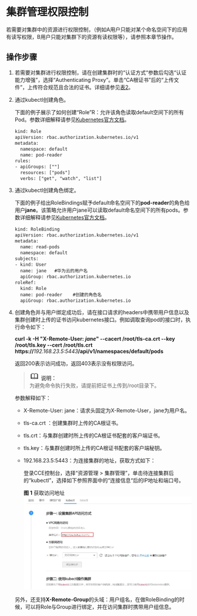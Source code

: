 # 集群管理权限控制<a name="cce_01_0085"></a>

若需要对集群中的资源进行权限控制，（例如A用户只能对某个命名空间下的应用有读写权限，B用户只能对集群下的资源有读权限等），请参照本章节操作。

## 操作步骤<a name="section12024043015"></a>

1.  若需要对集群进行权限控制，请在创建集群时的“认证方式“参数后勾选“认证能力增强”，选择“Authenticating Proxy”。单击“CA根证书”后的“上传文件”，上传符合规范且合法的证书。详细请参见[表2](创建虚拟机集群.md#table8638121213265)。
2.  通过kubectl创建角色。

    下面的例子展示了如何创建“Role”R：允许该角色读取default空间下的所有Pod。参数详细解释请参见[Kubernetes官方文档](https://v1-9.docs.kubernetes.io/docs/reference/generated/kubernetes-api/v1.9/#role-v1-rbac)。

    ```
    kind: Role
    apiVersion: rbac.authorization.kubernetes.io/v1
    metadata:
      namespace: default
      name: pod-reader
    rules:
    - apiGroups: [""]
      resources: ["pods"]
      verbs: ["get", "watch", "list"]
    ```

3.  通过kubectl创建角色绑定。

    下面的例子给出RoleBindings赋予default命名空间下的**pod-reader**的角色给用户**jane**。该策略允许用户jane可以读取default命名空间下的所有pods。参数详细解释请参见[Kubernetes官方文档](https://v1-9.docs.kubernetes.io/docs/reference/generated/kubernetes-api/v1.9/#rolebinding-v1-rbac)。

    ```
    kind: RoleBinding
    apiVersion: rbac.authorization.kubernetes.io/v1
    metadata:
      name: read-pods
      namespace: default
    subjects:
    - kind: User
      name: jane   #华为云的用户名
      apiGroup: rbac.authorization.kubernetes.io
    roleRef:
      kind: Role
      name: pod-reader    #创建的角色名
      apiGroup: rbac.authorization.kubernetes.io
    ```

4.  创建角色并与用户绑定成功后，请在接口请求的headers中携带用户信息以及集群创建时上传的证书访问kubernetes接口。例如调取查询pod的接口时，执行命令如下：

    **curl -k -H "X-Remote-User:  _jane_" --cacert /root/tls-ca.crt --key /root/tls.key --cert /root/tls.crt https://**_192.168.23.5:5443_**/api/v1/namespaces/default/pods**

    返回200表示访问成功，返回403表示没有权限访问。

    >![](public_sys-resources/icon-note.gif) **说明：**   
    >为避免命令执行失败，请提前把证书上传到/root目录下。  

    参数解释如下：

    -   X-Remote-User: jane：请求头固定为X-Remote-User，jane为用户名。
    -   tls-ca.crt ：创建集群时上传的CA根证书。
    -   tls.crt：与集群创建时所上传的CA根证书配套的客户端证书。
    -   tls.key：与集群创建时所上传的CA根证书配套的客户端秘钥。
    -   192.168.23.5:5443：为连接集群的地址，获取方式如下：

        登录CCE控制台，选择“资源管理 \> 集群管理”，单击待连接集群后的“kubectl”，选择如下参照界面中的“连接信息“后的IP地址和端口号。

        **图 1**  获取访问地址<a name="fig0834175035412"></a>  
        ![](figures/获取访问地址.jpg "获取访问地址")


    另外，还支持**X-Remote-Group**的头域：用户组名，在做RoleBinding的时候，可以将Role与Group进行绑定，并在访问集群时携带用户组信息。


